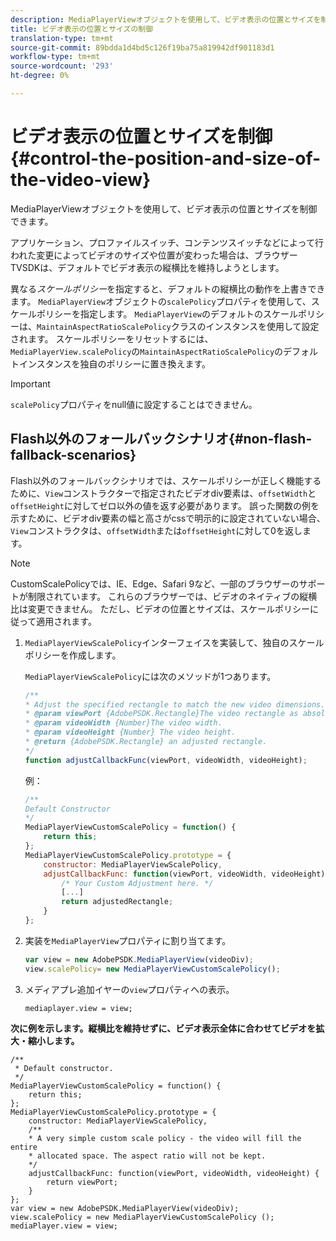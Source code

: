 ```yaml
---
description: MediaPlayerViewオブジェクトを使用して、ビデオ表示の位置とサイズを制御できます。
title: ビデオ表示の位置とサイズの制御
translation-type: tm+mt
source-git-commit: 89bdda1d4bd5c126f19ba75a819942df901183d1
workflow-type: tm+mt
source-wordcount: '293'
ht-degree: 0%

---
```



# ビデオ表示の位置とサイズを制御{#control-the-position-and-size-of-the-video-view}

MediaPlayerViewオブジェクトを使用して、ビデオ表示の位置とサイズを制御できます。

アプリケーション、プロファイルスイッチ、コンテンツスイッチなどによって行われた変更によってビデオのサイズや位置が変わった場合は、ブラウザーTVSDKは、デフォルトでビデオ表示の縦横比を維持しようとします。

異なる&#x200B;*スケールポリシー*&#x200B;を指定すると、デフォルトの縦横比の動作を上書きできます。 `MediaPlayerView`オブジェクトの`scalePolicy`プロパティを使用して、スケールポリシーを指定します。 `MediaPlayerView`のデフォルトのスケールポリシーは、`MaintainAspectRatioScalePolicy`クラスのインスタンスを使用して設定されます。 スケールポリシーをリセットするには、`MediaPlayerView.scalePolicy`の`MaintainAspectRatioScalePolicy`のデフォルトインスタンスを独自のポリシーに置き換えます。

>[!IMPORTANT]
>
>`scalePolicy`プロパティをnull値に設定することはできません。

## Flash以外のフォールバックシナリオ{#non-flash-fallback-scenarios}

Flash以外のフォールバックシナリオでは、スケールポリシーが正しく機能するために、`View`コンストラクターで指定されたビデオdiv要素は、`offsetWidth`と`offsetHeight`に対してゼロ以外の値を返す必要があります。 誤った関数の例を示すために、ビデオdiv要素の幅と高さがcssで明示的に設定されていない場合、`View`コンストラクタは、`offsetWidth`または`offsetHeight`に対して0を返します。

>[!NOTE]
>
>CustomScalePolicyでは、IE、Edge、Safari 9など、一部のブラウザーのサポートが制限されています。 これらのブラウザーでは、ビデオのネイティブの縦横比は変更できません。 ただし、ビデオの位置とサイズは、スケールポリシーに従って適用されます。

1. `MediaPlayerViewScalePolicy`インターフェイスを実装して、独自のスケールポリシーを作成します。

   `MediaPlayerViewScalePolicy`には次のメソッドが1つあります。

   ```js
   /** 
   * Adjust the specified rectangle to match the new video dimensions. 
   * @param viewPort {AdobePSDK.Rectangle}The video rectangle as absolute position. 
   * @param videoWidth {Number}The video width. 
   * @param videoHeight {Number} The video height. 
   * @return {AdobePSDK.Rectangle} an adjusted rectangle. 
   */ 
   function adjustCallbackFunc(viewPort, videoWidth, videoHeight);
   ```

   例：

   ```js
   /** 
   Default Constructor 
   */ 
   MediaPlayerViewCustomScalePolicy = function() { 
       return this; 
   }; 
   MediaPlayerViewCustomScalePolicy.prototype = { 
       constructor: MediaPlayerViewScalePolicy, 
       adjustCallbackFunc: function(viewPort, videoWidth, videoHeight) { 
           /* Your Custom Adjustment here. */ 
           [...] 
           return adjustedRectangle; 
       } 
   };
   ```

1. 実装を`MediaPlayerView`プロパティに割り当てます。

   ```js
   var view = new AdobePSDK.MediaPlayerView(videoDiv); 
   view.scalePolicy= new MediaPlayerViewCustomScalePolicy();
   ```

1. メディアプレ追加イヤーの`view`プロパティへの表示。

   ```
   mediaplayer.view = view;
   ```

<!--<a id="example_ABCD79AE29DB4A668F9A8B729FE44AF9"></a>-->

**次に例を示します。縦横比を維持せずに、ビデオ表示全体に合わせてビデオを拡大・縮小します。**

```
/** 
 * Default constructor. 
 */ 
MediaPlayerViewCustomScalePolicy = function() { 
    return this; 
}; 
MediaPlayerViewCustomScalePolicy.prototype = { 
    constructor: MediaPlayerViewScalePolicy, 
    /** 
    * A very simple custom scale policy - the video will fill the entire 
    * allocated space. The aspect ratio will not be kept. 
    */ 
    adjustCallbackFunc: function(viewPort, videoWidth, videoHeight) { 
        return viewPort; 
    } 
}; 
var view = new AdobePSDK.MediaPlayerView(videoDiv); 
view.scalePolicy = new MediaPlayerViewCustomScalePolicy (); 
mediaPlayer.view = view;
```

